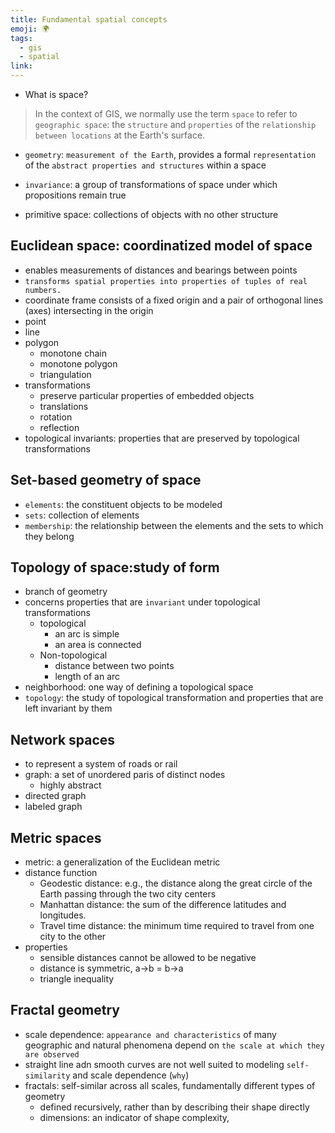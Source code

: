 ```yaml
---
title: Fundamental spatial concepts
emoji: 🌍
tags:
  - gis
  - spatial
link:
---
```


- What is space?

> In the context of GIS, we normally use the term `space` to refer to `geographic space`: the `structure` and `properties` of the `relationship between locations` at the Earth's surface.

- `geometry`: `measurement of the Earth`, provides a formal `representation` of the `abstract properties and structures` within a space
- `invariance`: a group of transformations of space under which propositions remain true

- primitive space: collections of objects with no other structure

## Euclidean space: coordinatized model of space

- enables measurements of distances and bearings between points
- `transforms spatial properties into properties of tuples of real numbers.`
- coordinate frame consists of a fixed origin and a pair of orthogonal lines (axes) intersecting in the origin
- point
- line
- polygon
  - monotone chain
  - monotone polygon
  - triangulation
- transformations
  - preserve particular properties of embedded objects
  - translations
  - rotation
  - reflection
- topological invariants: properties that are preserved by topological transformations

## Set-based geometry of space

- `elements`: the constituent objects to be modeled
- `sets`: collection of elements
- `membership`: the relationship between the elements and the sets to which they belong

## Topology of space:study of form

- branch of geometry
- concerns properties that are `invariant` under topological transformations
  - topological
    - an arc is simple
    - an area is connected
  - Non-topological
    - distance between two points
    - length of an arc
- neighborhood: one way of defining a topological space
- `topology`: the study of topological transformation and properties that are left invariant by them

## Network spaces

- to represent a system of roads or rail
- graph: a set of unordered paris of distinct nodes
  - highly abstract
- directed graph
- labeled graph

## Metric spaces

- metric: a generalization of the Euclidean metric
- distance function
  - Geodestic distance: e.g., the distance along the great circle of the Earth passing through the two city centers
  - Manhattan distance: the sum of the difference latitudes and longitudes.
  - Travel time distance: the minimum time required to travel from one city to the other
- properties
  - sensible distances cannot be allowed to be negative
  - distance is symmetric, a->b = b->a
  - triangle inequality

## Fractal geometry

- scale dependence: `appearance and characteristics` of many geographic and natural phenomena depend on `the scale at which they are observed`
- straight line adn smooth curves are not well suited to modeling `self-similarity` and scale dependence (`why`)
- fractals: self-similar across all scales, fundamentally different types of geometry
  - defined recursively, rather than by describing their shape directly
  - dimensions: an indicator of shape complexity,
